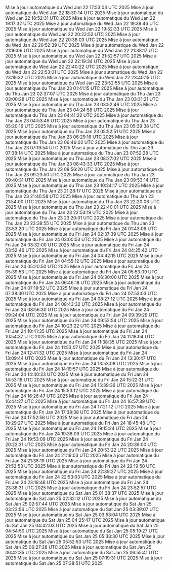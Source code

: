 Mise à jour automatique du Wed Jan 22 17:53:03 UTC 2025
Mise à jour automatique du Wed Jan 22 18:30:14 UTC 2025
Mise à jour automatique du Wed Jan 22 18:52:31 UTC 2025
Mise à jour automatique du Wed Jan 22 19:17:32 UTC 2025
Mise à jour automatique du Wed Jan 22 19:38:46 UTC 2025
Mise à jour automatique du Wed Jan 22 19:52:33 UTC 2025
Mise à jour automatique du Wed Jan 22 20:22:52 UTC 2025
Mise à jour automatique du Wed Jan 22 20:38:03 UTC 2025
Mise à jour automatique du Wed Jan 22 20:52:39 UTC 2025
Mise à jour automatique du Wed Jan 22 21:16:06 UTC 2025
Mise à jour automatique du Wed Jan 22 21:38:17 UTC 2025
Mise à jour automatique du Wed Jan 22 21:52:57 UTC 2025
Mise à jour automatique du Wed Jan 22 22:19:34 UTC 2025
Mise à jour automatique du Wed Jan 22 22:40:22 UTC 2025
Mise à jour automatique du Wed Jan 22 22:53:01 UTC 2025
Mise à jour automatique du Wed Jan 22 23:19:32 UTC 2025
Mise à jour automatique du Wed Jan 22 23:40:15 UTC 2025
Mise à jour automatique du Wed Jan 22 23:52:55 UTC 2025
Mise à jour automatique du Thu Jan 23 01:41:15 UTC 2025
Mise à jour automatique du Thu Jan 23 02:37:07 UTC 2025
Mise à jour automatique du Thu Jan 23 03:00:28 UTC 2025
Mise à jour automatique du Thu Jan 23 03:31:21 UTC 2025
Mise à jour automatique du Thu Jan 23 03:52:46 UTC 2025
Mise à jour automatique du Thu Jan 23 04:24:58 UTC 2025
Mise à jour automatique du Thu Jan 23 04:41:22 UTC 2025
Mise à jour automatique du Thu Jan 23 04:53:49 UTC 2025
Mise à jour automatique du Thu Jan 23 05:20:16 UTC 2025
Mise à jour automatique du Thu Jan 23 05:39:38 UTC 2025
Mise à jour automatique du Thu Jan 23 05:52:51 UTC 2025
Mise à jour automatique du Thu Jan 23 06:29:16 UTC 2025
Mise à jour automatique du Thu Jan 23 06:46:02 UTC 2025
Mise à jour automatique du Thu Jan 23 07:19:54 UTC 2025
Mise à jour automatique du Thu Jan 23 07:38:14 UTC 2025
Mise à jour automatique du Thu Jan 23 07:52:28 UTC 2025
Mise à jour automatique du Thu Jan 23 08:27:02 UTC 2025
Mise à jour automatique du Thu Jan 23 08:43:33 UTC 2025
Mise à jour automatique du Thu Jan 23 08:56:20 UTC 2025
Mise à jour automatique du Thu Jan 23 09:23:50 UTC 2025
Mise à jour automatique du Thu Jan 23 09:40:31 UTC 2025
Mise à jour automatique du Thu Jan 23 09:53:14 UTC 2025
Mise à jour automatique du Thu Jan 23 10:24:17 UTC 2025
Mise à jour automatique du Thu Jan 23 21:28:17 UTC 2025
Mise à jour automatique du Thu Jan 23 21:40:58 UTC 2025
Mise à jour automatique du Thu Jan 23 21:54:00 UTC 2025
Mise à jour automatique du Thu Jan 23 22:20:06 UTC 2025
Mise à jour automatique du Thu Jan 23 22:40:01 UTC 2025
Mise à jour automatique du Thu Jan 23 22:53:19 UTC 2025
Mise à jour automatique du Thu Jan 23 23:20:01 UTC 2025
Mise à jour automatique du Thu Jan 23 23:38:55 UTC 2025
Mise à jour automatique du Thu Jan 23 23:53:20 UTC 2025
Mise à jour automatique du Fri Jan 24 01:43:06 UTC 2025
Mise à jour automatique du Fri Jan 24 02:37:39 UTC 2025
Mise à jour automatique du Fri Jan 24 03:00:53 UTC 2025
Mise à jour automatique du Fri Jan 24 03:32:00 UTC 2025
Mise à jour automatique du Fri Jan 24 03:52:46 UTC 2025
Mise à jour automatique du Fri Jan 24 04:25:42 UTC 2025
Mise à jour automatique du Fri Jan 24 04:42:15 UTC 2025
Mise à jour automatique du Fri Jan 24 04:55:12 UTC 2025
Mise à jour automatique du Fri Jan 24 05:20:50 UTC 2025
Mise à jour automatique du Fri Jan 24 05:39:53 UTC 2025
Mise à jour automatique du Fri Jan 24 05:53:09 UTC 2025
Mise à jour automatique du Fri Jan 24 06:30:00 UTC 2025
Mise à jour automatique du Fri Jan 24 06:46:18 UTC 2025
Mise à jour automatique du Fri Jan 24 07:19:52 UTC 2025
Mise à jour automatique du Fri Jan 24 07:38:30 UTC 2025
Mise à jour automatique du Fri Jan 24 07:53:03 UTC 2025
Mise à jour automatique du Fri Jan 24 08:27:12 UTC 2025
Mise à jour automatique du Fri Jan 24 08:43:32 UTC 2025
Mise à jour automatique du Fri Jan 24 08:56:30 UTC 2025
Mise à jour automatique du Fri Jan 24 09:24:04 UTC 2025
Mise à jour automatique du Fri Jan 24 09:39:29 UTC 2025
Mise à jour automatique du Fri Jan 24 09:52:54 UTC 2025
Mise à jour automatique du Fri Jan 24 10:23:22 UTC 2025
Mise à jour automatique du Fri Jan 24 10:41:35 UTC 2025
Mise à jour automatique du Fri Jan 24 10:54:37 UTC 2025
Mise à jour automatique du Fri Jan 24 11:18:04 UTC 2025
Mise à jour automatique du Fri Jan 24 11:38:35 UTC 2025
Mise à jour automatique du Fri Jan 24 11:53:07 UTC 2025
Mise à jour automatique du Fri Jan 24 12:41:32 UTC 2025
Mise à jour automatique du Fri Jan 24 13:09:44 UTC 2025
Mise à jour automatique du Fri Jan 24 13:30:47 UTC 2025
Mise à jour automatique du Fri Jan 24 13:53:08 UTC 2025
Mise à jour automatique du Fri Jan 24 14:19:57 UTC 2025
Mise à jour automatique du Fri Jan 24 14:40:23 UTC 2025
Mise à jour automatique du Fri Jan 24 14:53:18 UTC 2025
Mise à jour automatique du Fri Jan 24 15:22:31 UTC 2025
Mise à jour automatique du Fri Jan 24 15:39:36 UTC 2025
Mise à jour automatique du Fri Jan 24 15:53:12 UTC 2025
Mise à jour automatique du Fri Jan 24 16:26:47 UTC 2025
Mise à jour automatique du Fri Jan 24 16:44:27 UTC 2025
Mise à jour automatique du Fri Jan 24 16:57:39 UTC 2025
Mise à jour automatique du Fri Jan 24 17:21:12 UTC 2025
Mise à jour automatique du Fri Jan 24 17:38:38 UTC 2025
Mise à jour automatique du Fri Jan 24 17:52:56 UTC 2025
Mise à jour automatique du Fri Jan 24 18:29:27 UTC 2025
Mise à jour automatique du Fri Jan 24 18:45:48 UTC 2025
Mise à jour automatique du Fri Jan 24 19:15:24 UTC 2025
Mise à jour automatique du Fri Jan 24 19:38:09 UTC 2025
Mise à jour automatique du Fri Jan 24 19:53:09 UTC 2025
Mise à jour automatique du Fri Jan 24 20:22:31 UTC 2025
Mise à jour automatique du Fri Jan 24 20:39:00 UTC 2025
Mise à jour automatique du Fri Jan 24 20:53:22 UTC 2025
Mise à jour automatique du Fri Jan 24 21:19:03 UTC 2025
Mise à jour automatique du Fri Jan 24 21:38:19 UTC 2025
Mise à jour automatique du Fri Jan 24 21:52:53 UTC 2025
Mise à jour automatique du Fri Jan 24 22:19:50 UTC 2025
Mise à jour automatique du Fri Jan 24 22:39:27 UTC 2025
Mise à jour automatique du Fri Jan 24 22:53:03 UTC 2025
Mise à jour automatique du Fri Jan 24 23:19:48 UTC 2025
Mise à jour automatique du Fri Jan 24 23:38:31 UTC 2025
Mise à jour automatique du Fri Jan 24 23:52:57 UTC 2025
Mise à jour automatique du Sat Jan 25 01:38:37 UTC 2025
Mise à jour automatique du Sat Jan 25 02:32:12 UTC 2025
Mise à jour automatique du Sat Jan 25 02:57:44 UTC 2025
Mise à jour automatique du Sat Jan 25 03:23:56 UTC 2025
Mise à jour automatique du Sat Jan 25 03:39:07 UTC 2025
Mise à jour automatique du Sat Jan 25 03:53:04 UTC 2025
Mise à jour automatique du Sat Jan 25 04:25:47 UTC 2025
Mise à jour automatique du Sat Jan 25 04:42:03 UTC 2025
Mise à jour automatique du Sat Jan 25 04:54:50 UTC 2025
Mise à jour automatique du Sat Jan 25 05:19:27 UTC 2025
Mise à jour automatique du Sat Jan 25 05:38:30 UTC 2025
Mise à jour automatique du Sat Jan 25 05:52:53 UTC 2025
Mise à jour automatique du Sat Jan 25 06:27:28 UTC 2025
Mise à jour automatique du Sat Jan 25 06:42:35 UTC 2025
Mise à jour automatique du Sat Jan 25 06:55:41 UTC 2025
Mise à jour automatique du Sat Jan 25 07:19:31 UTC 2025
Mise à jour automatique du Sat Jan 25 07:38:51 UTC 2025
